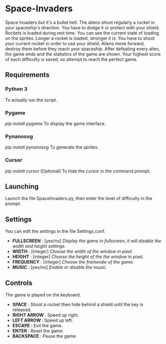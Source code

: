 # Space-Invaders
Space Invaders but it's a bullet hell. The aliens shoot regularly a rocket in your spaceship's direction. You have to dodge it or protect with your shield. Rockets is loaded during rest time. You can see the current state of loading on the sprites. Longer a rocket is loaded, stronger it is. You have to shoot your current rocket in order to use your shield. Aliens move forward, destroy them before they reach your spaceship. After defeating every alien, the game ends and the statistics of the game are shown. Your highest score of each difficulty is saved, so attempt to reach the perfect game.

## Requirements
### Python 3
To actually run the script.
### Pygame
*pip install pygame*
To display the game interface.
### Pynanosvg
*pip install pynanosvg*
To generate the sprites.
### Cursor
*pip install cursor*
[Optional] To hide the cursor in the command prompt.

## Launching
Launch the file SpaceInvaders.py, then enter the level of difficulty in the prompt.

## Settings
You can edit the settings in the file Settings.conf.
* **FULLSCREEN** : [yes/no] *Display the game in fullscreen, it will disable the width and height settings.*
* **WIDTH** : [integer] *Choose the width of the window in pixel.*
* **HEIGHT** : [integer] *Choose the height of the the window in pixel.*
* **FREQUENCY** : [integer] *Choose the framerate of the game.*
* **MUSIC** : [yes/no] *Enable or disable the music.*

## Controls
The game is played on the keyboard.
* **SPACE** : Shoot a rocket then hide behind a shield until the key is released.
* **RIGHT ARROW** : Speed up right.
* **LEFT ARROW** : Speed up left.
* **ESCAPE** : Exit the game.
* **ENTER** : Reset the game.
* **BACKSPACE** : Pause the game.
